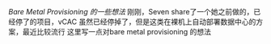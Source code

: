 *Bare Metal Provisioning 的一些想法*
刚刚，Seven share了一个她之前做的，已经停了的项目，vCAC
虽然已经停掉了，但是这类在裸机上自动部署数据中心的方案，最近比较流行
这里写一点对bare metal provisioning 的想法

